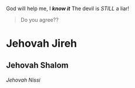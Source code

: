 God will help me, I _**know it**_ The devil is *STILL* a liar!
> Do you agree??
# Jehovah Jireh
## Jehovah Shalom
###### Jehovah Nissi
